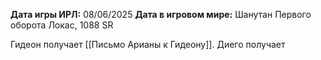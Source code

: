 **Дата игры ИРЛ:** 08/06/2025
**Дата в игровом мире:** Шанутан Первого оборота Локас, 1088 SR

Гидеон получает [[Письмо Арианы к Гидеону]]. Диего получает 